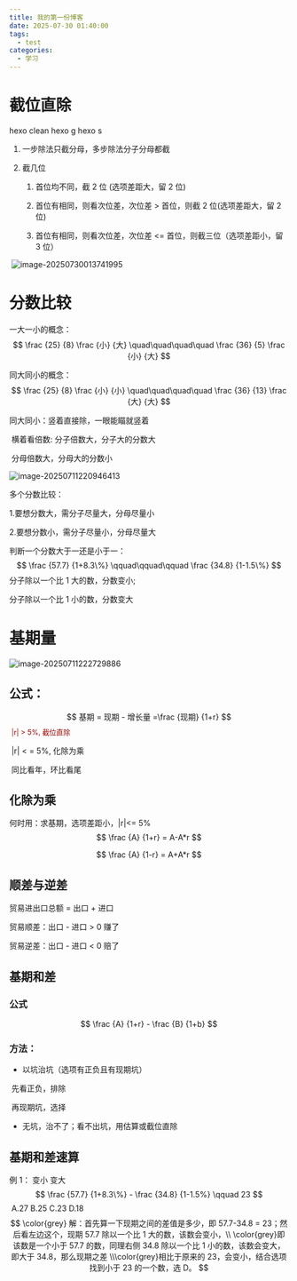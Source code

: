 ```yaml
---
title: 我的第一份博客
date: 2025-07-30 01:40:00
tags:
  - test
categories:
  - 学习
---
```


# 截位直除

hexo clean
hexo g
hexo s

1. 一步除法只截分母，多步除法分子分母都截

2. 截几位
   1. 首位均不同，截 2 位 (选项差距大，留 2 位)
   
   2. 首位有相同，则看次位差，次位差 > 首位，则截 2 位(选项差距大，留 2 位)
   
   3. 首位有相同，则看次位差，次位差 <= 首位，则截三位（选项差距小，留 3 位）
   
       <!-- more -->

​	![image-20250730013741995](资料分析知识点总结.assets/image-20250730013741995.png)



# 分数比较

一大一小的概念：
$$
\frac {25} {8} \frac {小} {大}   \quad\quad\quad\quad     \frac {36} {5} \frac {小} {大}
$$


同大同小的概念：
$$
\frac {25} {8} \frac {小} {小}   \quad\quad\quad\quad     \frac {36} {13} \frac {大} {大}
$$


同大同小：竖着直接除，一眼能瞄就竖着

​					 横着看倍数: 分子倍数大，分子大的分数大

​             分母倍数大，分母大的分数小

![image-20250711220946413](资料分析知识点总结.assets/image-20250711220946413.png)

多个分数比较：

1.要想分数大，需分子尽量大，分母尽量小

2.要想分数小，需分子尽量小，分母尽量大

判断一个分数大于一还是小于一：
$$
\frac {57.7} {1+8.3\%} \qquad\qquad\qquad   \frac {34.8} {1-1.5\%}
$$
分子除以一个比 1 大的数，分数变小;

分子除以一个比 1 小的数，分数变大



# 基期量

<img src="资料分析知识点总结.assets/image-20250711222729886.png" alt="image-20250711222729886"  />

## 公式：


$$
基期 = 现期 - 增长量 =\frac {现期} {1+r}
$$
​																																<span style="font-size:0.9em;">	<span style="color:#990000;">|r| > 5%, 截位直除 </span> </span>

​																																	|r| < = 5%, 化除为乘

​																																	同比看年，环比看尾

## 化除为乘

何时用：求基期，选项差距小，|r|<= 5%
$$
\frac {A} {1+r} = A-A*r
$$

$$
\frac {A} {1-r} = A+A*r
$$

## 顺差与逆差

贸易进出口总额 = 出口 + 进口

贸易顺差：出口 - 进口 > 0      赚了

贸易逆差：出口 - 进口 < 0      赔了

## 基期和差

### 公式

$$
\frac {A} {1+r} - \frac {B} {1+b}
$$

### 方法：

- 以坑治坑（选项有正负且有现期坑）

​         先看正负，排除

​         再现期坑，选择

- 无坑，治不了；看不出坑，用估算或截位直除

## 基期和差速算

例 1：																				变小       变大
$$
\frac {57.7} {1+8.3\%} - \frac {34.8} {1-1.5%}  \qquad 23
$$
​																						A.27     B.25     C.23     D.18
$$
\color{grey}
解：首先算一下现期之间的差值是多少，即 57.7-34.8 = 23；然后看左边这个，现期 57.7 除以一个比 1 大的数，该数会变小，\\
\color{grey}即该数是一个小于 57.7 的数，同理右侧 34.8 除以一个比 1 小的数，该数会变大，即大于 34.8，那么现期之差
\\\color{grey}相比于原来的 23，会变小，结合选项找到小于 23 的一个数，选 D。
$$



























